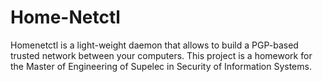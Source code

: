 # Home-Netctl

Homenetctl is a light-weight daemon that allows to build a PGP-based trusted network between your computers.
This project is a homework for the Master of Engineering of Supelec in Security of Information Systems.
